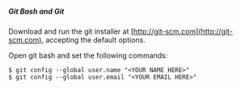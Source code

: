 ##### Git Bash and Git
Download and run the git installer at [http://git-scm.com](http://git-scm.com), accepting the default options.

Open git bash and set the following commands:

    $ git config --global user.name "<YOUR NAME HERE>"
    $ git config --global user.email "<YOUR EMAIL HERE>"
